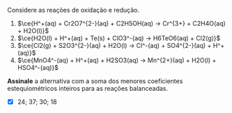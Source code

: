 Considere as reações de oxidação e redução.

1. $\ce{H^+(aq) + Cr2O7^{2-}(aq) + C2H5OH(aq) -> Cr^{3+} + C2H4O(aq) + H2O(l)}$
2. $\ce{H2O(l) + H^+(aq) + Te(s) + ClO3^-(aq) -> H6TeO6(aq) + Cl2(g)}$
3. $\ce{Cl2(g) + S2O3^{2-}(aq) + H2O(l) -> Cl^-(aq) + SO4^{2-}(aq) + H^+(aq)}$
4. $\ce{MnO4^-(aq) + H^+(aq) + H2SO3(aq) -> Mn^{2+}(aq) + H2O(l) + HSO4^-(aq)}$

**Assinale** a alternativa com a soma dos menores coeficientes estequiométricos inteiros para as reações balanceadas.

- [x] 24; 37; 30; 18
